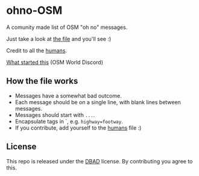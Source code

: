 # ohno-OSM

A comunity made list of OSM "oh no" messages.

Just take a look at [the file](./ohno.md) and you'll see :)

Credit to all the [humans](./humans.md).

[What started this](https://discord.com/channels/413070382636072960/428209373953916930/806898462053761066 "We thought it would be funny to make a bot that responded to someone saying \"Google Maps\" with one of these.") (OSM World Discord)

## How the file works

* Messages have a somewhat bad outcome.
* Each message should be on a single line, with blank lines between messages.
* Messages should start with `...`.
* Encapsulate tags in \`, e.g. `highway=footway`.
* If you contribute, add yourself to the [humans](./humans.md) file :)

## License

This repo is released under the [DBAD](https://dbad-license.org/ "Don't Be A Dick") license.
By contributing you agree to this.
